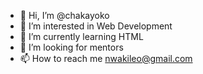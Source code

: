- 👋 Hi, I’m @chakayoko
- 👀 I’m interested in Web Development
- 🌱 I’m currently learning HTML
- 💞️ I’m looking for mentors
- 📫 How to reach me nwakileo@gmail.com

